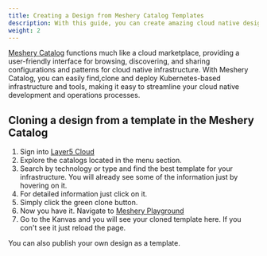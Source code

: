 ```yaml
---
title: Creating a Design from Meshery Catalog Templates
description: With this guide, you can create amazing cloud native designs for your infrastructure from already available templates in the meshery catalog. 
weight: 2
---
```


[Meshery Catalog](https://meshery.layer5.io/catalog) functions much like a cloud marketplace, providing a user-friendly interface for browsing, discovering, and sharing configurations and patterns for cloud native infrastructure. With Meshery Catalog, you can easily find,clone and deploy Kubernetes-based infrastructure and tools, making it easy to streamline your cloud native development and operations processes.

##  Cloning a design from a template in the Meshery Catalog

1. Sign into [Layer5 Cloud](https://meshery.layer5.io)
2. Explore the catalogs located in the menu section.
3. Search by technology or type and find the best template for your infrastructure. You will already see some of the information just by hovering on it.
4. For detailed information just click on it.
5. Simply click the green clone button.
6. Now you have it. Navigate to [Meshery Playground](https://playground.meshery.io/)
7. Go to the Kanvas and you will see your cloned template here. If you con't see it just reload the page.

You can also publish your own design as a template.